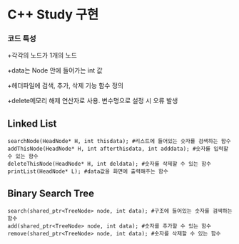 # C++ Study 구현

### 코드 특성

  +각각의 노드가 1개의 노드

  +data는 Node 안에 들어가는 int 값

  +헤더파일에 검색, 추가, 삭제 기능 함수 정의

  +delete메모리 해제 연산자로 사용. 변수명으로 설정 시 오류 발생
 
## Linked List

    searchNode(HeadNode* H, int thisdata); #리스트에 들어있는 숫자를 검색하는 함수
    addThisNode(HeadNode* H, int afterthisdata, int adddata); #숫자를 입력할 수 있는 함수
    deleteThisNode(HeadNode* H, int deldata); #숫자를 삭제할 수 있는 함수
    printList(HeadNode* L); #data값을 화면에 출력해주는 함수
 
## Binary Search Tree


    search(shared_ptr<TreeNode> node, int data); #구조에 들어있는 숫자를 검색하는 함수
    add(shared_ptr<TreeNode> node, int data); #숫자를 추가할 수 있는 함수
    remove(shared_ptr<TreeNode> node, int data); #숫자를 삭제할 수 있는 함수
    
